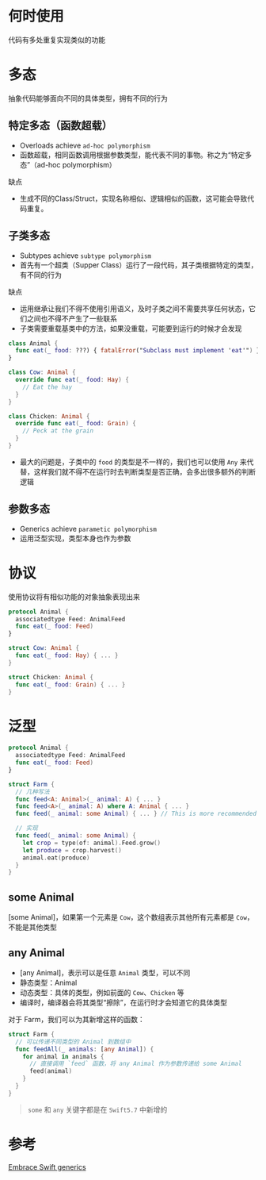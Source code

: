 # 何时使用

代码有多处重复实现类似的功能


# 多态

抽象代码能够面向不同的具体类型，拥有不同的行为

## 特定多态（函数超载）

* Overloads achieve `ad-hoc polymorphism`
* 函数超载，相同函数调用根据参数类型，能代表不同的事物。称之为“特定多态”（ad-hoc polymorphism）

缺点
* 生成不同的Class/Struct，实现名称相似、逻辑相似的函数，这可能会导致代码重复。

## 子类多态

* Subtypes achieve `subtype polymorphism`
* 首先有一个超类（Supper Class）运行了一段代码，其子类根据特定的类型，有不同的行为

缺点
* 运用继承让我们不得不使用引用语义，及时子类之间不需要共享任何状态，它们之间也不得不产生了一些联系
* 子类需要重载基类中的方法，如果没重载，可能要到运行的时候才会发现
```Swift
class Animal {
  func eat(_ food: ???) { fatalError("Subclass must implement 'eat'") }
}

class Cow: Animal {
  override func eat(_ food: Hay) {
    // Eat the hay
  }
}

class Chicken: Animal {
  override func eat(_ food: Grain) {
    // Peck at the grain
  }
}
```
* 最大的问题是，子类中的 `food` 的类型是不一样的，我们也可以使用 `Any` 来代替，这样我们就不得不在运行时去判断类型是否正确，会多出很多额外的判断逻辑

## 参数多态

* Generics achieve `parametic polymorphism`
* 运用泛型实现，类型本身也作为参数

# 协议

使用协议将有相似功能的对象抽象表现出来

```Swift
protocol Animal {
  associatedtype Feed: AnimalFeed
  func eat(_ food: Feed)
}

struct Cow: Animal {
  func eat(_ food: Hay) { ... }
}

struct Chicken: Animal {
  func eat(_ food: Grain) { ... }
}
```

# 泛型

```Swift
protocol Animal {
  associatedtype Feed: AnimalFeed
  func eat(_ food: Feed)
}

struct Farm {
  // 几种写法
  func feed<A: Animal>(_ animal: A) { ... }
  func feed<A>(_ animal: A) where A: Animal { ... }
  func feed(_ animal: some Animal) { ... } // This is more recommended

  // 实现
  func feed(_ animal: some Animal) {
    let crop = type(of: animal).Feed.grow()
    let produce = crop.harvest()
    animal.eat(produce)
  }
}
```
## some Animal
[some Animal]，如果第一个元素是 `Cow`，这个数组表示其他所有元素都是 `Cow`，不能是其他类型

## any Animal
* [any Animal]，表示可以是任意 `Animal` 类型，可以不同
* 静态类型：Animal
* 动态类型：具体的类型，例如前面的 `Cow`、`Chicken` 等
* 编译时，编译器会将其类型“擦除”，在运行时才会知道它的具体类型

对于 Farm，我们可以为其新增这样的函数：
```Swift
struct Farm {
  // 可以传递不同类型的 Animal 到数组中
  func feedAll(_ animals: [any Animal]) {
    for animal in animals {
      // 直接调用 `feed` 函数，将 any Animal 作为参数传递给 some Animal
      feed(animal)
    }
  }
}

```

> `some` 和 `any` 关键字都是在 `Swift5.7` 中新增的

# 参考

[Embrace Swift generics](https://developer.apple.com/wwdc22/110352)
